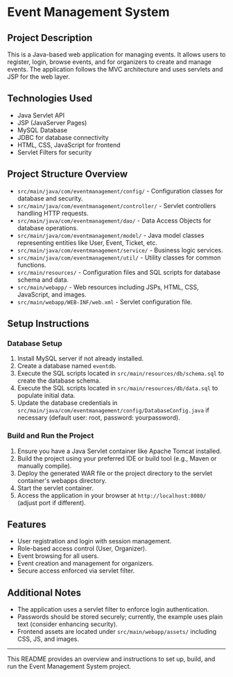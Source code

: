 # Event Management System

## Project Description
This is a Java-based web application for managing events. It allows users to register, login, browse events, and for organizers to create and manage events. The application follows the MVC architecture and uses servlets and JSP for the web layer.

## Technologies Used
- Java Servlet API
- JSP (JavaServer Pages)
- MySQL Database
- JDBC for database connectivity
- HTML, CSS, JavaScript for frontend
- Servlet Filters for security

## Project Structure Overview
- `src/main/java/com/eventmanagement/config/` - Configuration classes for database and security.
- `src/main/java/com/eventmanagement/controller/` - Servlet controllers handling HTTP requests.
- `src/main/java/com/eventmanagement/dao/` - Data Access Objects for database operations.
- `src/main/java/com/eventmanagement/model/` - Java model classes representing entities like User, Event, Ticket, etc.
- `src/main/java/com/eventmanagement/service/` - Business logic services.
- `src/main/java/com/eventmanagement/util/` - Utility classes for common functions.
- `src/main/resources/` - Configuration files and SQL scripts for database schema and data.
- `src/main/webapp/` - Web resources including JSPs, HTML, CSS, JavaScript, and images.
- `src/main/webapp/WEB-INF/web.xml` - Servlet configuration file.

## Setup Instructions

### Database Setup
1. Install MySQL server if not already installed.
2. Create a database named `eventdb`.
3. Execute the SQL scripts located in `src/main/resources/db/schema.sql` to create the database schema.
4. Execute the SQL scripts located in `src/main/resources/db/data.sql` to populate initial data.
5. Update the database credentials in `src/main/java/com/eventmanagement/config/DatabaseConfig.java` if necessary (default user: root, password: yourpassword).

### Build and Run the Project
1. Ensure you have a Java Servlet container like Apache Tomcat installed.
2. Build the project using your preferred IDE or build tool (e.g., Maven or manually compile).
3. Deploy the generated WAR file or the project directory to the servlet container's webapps directory.
4. Start the servlet container.
5. Access the application in your browser at `http://localhost:8080/` (adjust port if different).

## Features
- User registration and login with session management.
- Role-based access control (User, Organizer).
- Event browsing for all users.
- Event creation and management for organizers.
- Secure access enforced via servlet filter.

## Additional Notes
- The application uses a servlet filter to enforce login authentication.
- Passwords should be stored securely; currently, the example uses plain text (consider enhancing security).
- Frontend assets are located under `src/main/webapp/assets/` including CSS, JS, and images.

---

This README provides an overview and instructions to set up, build, and run the Event Management System project.
